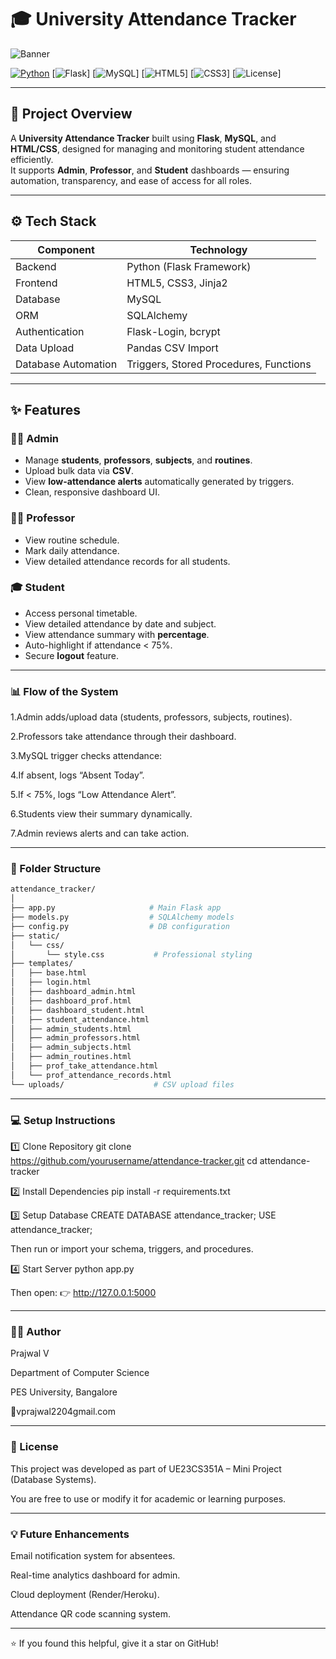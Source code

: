 # 🎓 University Attendance Tracker  
![Banner](https://img.shields.io/badge/University%20Mini%20Project-Flask%20%7C%20MySQL%20%7C%20Python-blue?style=for-the-badge&logo=python&logoColor=white)

[![Python](https://img.shields.io/badge/Python-3.10%2B-yellow?style=flat-square&logo=python)](https://www.python.org/)
[![Flask](https://img.shields.io/badge/Flask-Web%20Framework-black?style=flat-square&logo=flask)]
[![MySQL](https://img.shields.io/badge/MySQL-Database-blue?style=flat-square&logo=mysql)]
[![HTML5](https://img.shields.io/badge/HTML5-Frontend-orange?style=flat-square&logo=html5)]
[![CSS3](https://img.shields.io/badge/CSS3-Design-blue?style=flat-square&logo=css3)]
[![License](https://img.shields.io/badge/License-Academic-green?style=flat-square)]

---

## 🏫 Project Overview

A **University Attendance Tracker** built using **Flask**, **MySQL**, and **HTML/CSS**, designed for managing and monitoring student attendance efficiently.  
It supports **Admin**, **Professor**, and **Student** dashboards — ensuring automation, transparency, and ease of access for all roles.

---

## ⚙️ Tech Stack

| Component | Technology |
|------------|-------------|
| Backend | Python (Flask Framework) |
| Frontend | HTML5, CSS3, Jinja2 |
| Database | MySQL |
| ORM | SQLAlchemy |
| Authentication | Flask-Login, bcrypt |
| Data Upload | Pandas CSV Import |
| Database Automation | Triggers, Stored Procedures, Functions |

---

## ✨ Features

### 👨‍💼 Admin
- Manage **students**, **professors**, **subjects**, and **routines**.
- Upload bulk data via **CSV**.
- View **low-attendance alerts** automatically generated by triggers.
- Clean, responsive dashboard UI.

### 👨‍🏫 Professor
- View routine schedule.
- Mark daily attendance.
- View detailed attendance records for all students.

### 🎓 Student
- Access personal timetable.
- View detailed attendance by date and subject.
- View attendance summary with **percentage**.
- Auto-highlight if attendance < 75%.
- Secure **logout** feature.

---



 ### 📊 Flow of the System

1.Admin adds/upload data (students, professors, subjects, routines).

2.Professors take attendance through their dashboard.

3.MySQL trigger checks attendance:

4.If absent, logs “Absent Today”.

5.If < 75%, logs “Low Attendance Alert”.

6.Students view their summary dynamically.

7.Admin reviews alerts and can take action.

---



 ### 🧾 Folder Structure
 
```bash
attendance_tracker/
│
├── app.py                     # Main Flask app
├── models.py                  # SQLAlchemy models
├── config.py                  # DB configuration
├── static/
│   └── css/
│       └── style.css           # Professional styling
├── templates/
│   ├── base.html
│   ├── login.html
│   ├── dashboard_admin.html
│   ├── dashboard_prof.html
│   ├── dashboard_student.html
│   ├── student_attendance.html
│   ├── admin_students.html
│   ├── admin_professors.html
│   ├── admin_subjects.html
│   ├── admin_routines.html
│   ├── prof_take_attendance.html
│   └── prof_attendance_records.html
└── uploads/                    # CSV upload files
```


---


### 💻 Setup Instructions
1️⃣ Clone Repository
git clone https://github.com/yourusername/attendance-tracker.git
cd attendance-tracker

2️⃣ Install Dependencies
pip install -r requirements.txt

3️⃣ Setup Database
CREATE DATABASE attendance_tracker;
USE attendance_tracker;

Then run or import your schema, triggers, and procedures.

4️⃣ Start Server
python app.py


Then open:
👉 http://127.0.0.1:5000


---



### 👨‍💻 Author

Prajwal V

Department of Computer Science

PES University, Bangalore

📧vprajwal2204gmail.com


---



### 🧾 License

This project was developed as part of UE23CS351A – Mini Project (Database Systems).

You are free to use or modify it for academic or learning purposes.


---


### 💡 Future Enhancements

Email notification system for absentees.

Real-time analytics dashboard for admin.

Cloud deployment (Render/Heroku).

Attendance QR code scanning system.

---


⭐ If you found this helpful, give it a star on GitHub!
